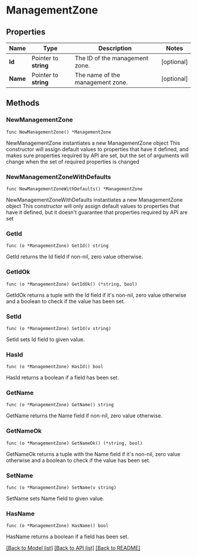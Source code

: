 # ManagementZone

## Properties

Name | Type | Description | Notes
------------ | ------------- | ------------- | -------------
**Id** | Pointer to **string** | The ID of the management zone. | [optional] 
**Name** | Pointer to **string** | The name of the management zone. | [optional] 

## Methods

### NewManagementZone

`func NewManagementZone() *ManagementZone`

NewManagementZone instantiates a new ManagementZone object
This constructor will assign default values to properties that have it defined,
and makes sure properties required by API are set, but the set of arguments
will change when the set of required properties is changed

### NewManagementZoneWithDefaults

`func NewManagementZoneWithDefaults() *ManagementZone`

NewManagementZoneWithDefaults instantiates a new ManagementZone object
This constructor will only assign default values to properties that have it defined,
but it doesn't guarantee that properties required by API are set

### GetId

`func (o *ManagementZone) GetId() string`

GetId returns the Id field if non-nil, zero value otherwise.

### GetIdOk

`func (o *ManagementZone) GetIdOk() (*string, bool)`

GetIdOk returns a tuple with the Id field if it's non-nil, zero value otherwise
and a boolean to check if the value has been set.

### SetId

`func (o *ManagementZone) SetId(v string)`

SetId sets Id field to given value.

### HasId

`func (o *ManagementZone) HasId() bool`

HasId returns a boolean if a field has been set.

### GetName

`func (o *ManagementZone) GetName() string`

GetName returns the Name field if non-nil, zero value otherwise.

### GetNameOk

`func (o *ManagementZone) GetNameOk() (*string, bool)`

GetNameOk returns a tuple with the Name field if it's non-nil, zero value otherwise
and a boolean to check if the value has been set.

### SetName

`func (o *ManagementZone) SetName(v string)`

SetName sets Name field to given value.

### HasName

`func (o *ManagementZone) HasName() bool`

HasName returns a boolean if a field has been set.


[[Back to Model list]](../README.md#documentation-for-models) [[Back to API list]](../README.md#documentation-for-api-endpoints) [[Back to README]](../README.md)


